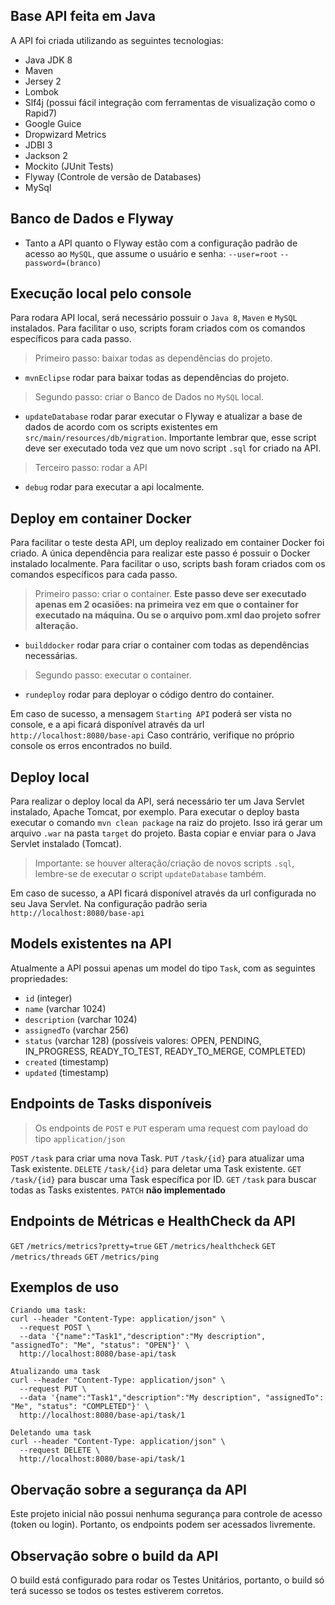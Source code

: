 
## Base API feita em Java

A API foi criada utilizando as seguintes tecnologias:
- Java JDK 8
- Maven
- Jersey 2
- Lombok 
- Slf4j (possui fácil integração com ferramentas de visualização como o Rapid7)
- Google Guice
- Dropwizard Metrics
- JDBI 3
- Jackson 2
- Mockito (JUnit Tests)
- Flyway (Controle de versão de Databases)
- MySql

## Banco de Dados e Flyway

- Tanto a API quanto o Flyway estão com a configuração padrão de acesso ao `MySQL`, que assume o usuário e senha: `--user=root` `--password=(branco)`

## Execução local pelo console

Para rodara  API local, será necessário possuir o `Java 8`, `Maven` e `MySQL` instalados.
Para facilitar o uso, scripts foram criados com os comandos específicos para cada passo.
>  Primeiro passo: baixar todas as dependências do projeto.
- `mvnEclipse` rodar para baixar todas as dependências do projeto.

> Segundo passo: criar o Banco de Dados no `MySQL` local.
- `updateDatabase` rodar parar executar o Flyway e atualizar a base de dados de acordo com os scripts existentes em `src/main/resources/db/migration`. Importante lembrar que, esse script deve ser executado toda vez que um novo script `.sql` for criado na API.

> Terceiro passo: rodar a API
- `debug` rodar para executar a api localmente.


## Deploy em container Docker

Para facilitar o teste desta API, um deploy realizado em container Docker foi criado. 
A única dependência para realizar este passo é possuir o Docker instalado localmente.
Para facilitar o uso, scripts bash foram criados com os comandos específicos para cada passo.

> Primeiro passo: criar o container. **Este passo deve ser executado apenas em 2 ocasiões: na primeira vez em que o container for executado na máquina. Ou se o arquivo pom.xml dao projeto sofrer alteração.**
- `builddocker` rodar para criar o container com todas as dependências necessárias.

> Segundo passo: executar o container.
- `rundeploy` rodar para deployar o código dentro do container.

Em caso de sucesso, a mensagem `Starting API` poderá ser vista no console, e a api ficará disponível através da url `http://localhost:8080/base-api`
Caso contrário, verifique no próprio console os erros encontrados no build.

## Deploy local

Para realizar o deploy local da API, será necessário ter um Java Servlet instalado, Apache Tomcat, por exemplo.
Para executar o deploy basta executar o comando `mvn clean package` na raiz do projeto.
Isso irá gerar um arquivo `.war` na pasta `target` do projeto.
Basta copiar e enviar para o Java Servlet instalado (Tomcat).

> Importante: se houver alteração/criação de novos scripts `.sql`, lembre-se de executar o script `updateDatabase` também.

Em caso de sucesso, a API ficará disponível através da url configurada no seu Java Servlet. Na configuração padrão seria `http://localhost:8080/base-api`

## Models existentes na API

Atualmente a API possui apenas um model do tipo `Task`, com as seguintes propriedades:
- `id` (integer)
- `name` (varchar 1024)
- `description` (varchar 1024)
- `assignedTo` (varchar 256)
- `status` (varchar 128) (possíveis valores: OPEN, PENDING, IN_PROGRESS, READY_TO_TEST, READY_TO_MERGE, COMPLETED)
- `created` (timestamp)
- `updated` (timestamp)

## Endpoints de Tasks disponíveis

> Os endpoints de `POST` e `PUT` esperam uma request com payload do tipo `application/json`

`POST` `/task` para criar uma nova Task.
`PUT` `/task/{id}` para atualizar uma Task existente.
`DELETE` `/task/{id}` para deletar uma Task existente.
`GET` `/task/{id}` para buscar uma Task específica por ID.
`GET` `/task` para buscar todas as Tasks existentes.
`PATCH` **não implementado**

## Endpoints de Métricas e HealthCheck da API

`GET` `/metrics/metrics?pretty=true`
`GET` `/metrics/healthcheck`
`GET` `/metrics/threads`
`GET` `/metrics/ping`

## Exemplos de uso

```
Criando uma task:
curl --header "Content-Type: application/json" \
  --request POST \
  --data '{"name":"Task1","description":"My description", "assignedTo": "Me", "status": "OPEN"}' \
  http://localhost:8080/base-api/task

Atualizando uma task
curl --header "Content-Type: application/json" \
  --request PUT \
  --data '{name":"Task1","description":"My description", "assignedTo": "Me", "status": "COMPLETED"}' \
  http://localhost:8080/base-api/task/1

Deletando uma task
curl --header "Content-Type: application/json" \
  --request DELETE \
  http://localhost:8080/base-api/task/1
```

## Obervação sobre a segurança da API

Este projeto inicial não possui nenhuma segurança para controle de acesso (token ou login). Portanto, os endpoints podem ser acessados livremente.

## Observação sobre o build da API

O build está configurado para rodar os Testes Unitários, portanto, o build só terá sucesso se todos os testes estiverem corretos.